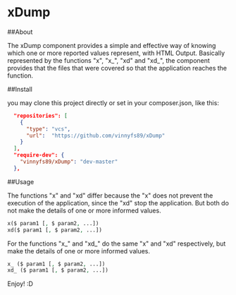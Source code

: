 xDump
=====

##About


The xDump component provides a simple and effective way of knowing which one or more reported values represent, with HTML Output. Basically represented by the functions "x", "x_", "xd" and "xd_", the component provides that the files that were covered so that the application reaches the function.

##Install

you may clone this project directly or set in your composer.json, like this:

```json
  "repositories": [
    {
      "type": "vcs",
      "url":  "https://github.com/vinnyfs89/xDump"
    }
  ],
  "require-dev": {
    "vinnyfs89/xDump": "dev-master"
  },
```
##Usage

The functions "x" and "xd" differ because the "x" does not prevent the execution of the application, since the "xd" stop the application. But both do not make the details of one or more informed values.

```php
x($ param1 [, $ param2, ...])
xd($ param1 [, $ param2, ...])
```

For the functions "x_" and "xd_" do the same "x" and "xd" respectively, but make the details of one or more informed values.

```php
x_ ($ param1 [, $ param2, ...])
xd_ ($ param1 [, $ param2, ...])
```

Enjoy!
:D
